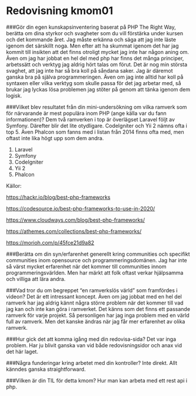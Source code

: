 ---
---
Redovisning kmom01
=========================

###Gör din egen kunskapsinventering baserat på PHP The Right Way, berätta om dina styrkor och svagheter som du vill förstärka under kursen och det kommande året.
Jag måste erkänna och säga att jag inte läste igenom det särskillt noga. Men efter att ha skummat igenom det har jag kommit till insikten att det finns otroligt mycket
jag inte har någon aning om. Även om jag har jobbat en hel del med php har finns det många principer, arbetssätt och verktyg jag aldrig hört talas om förut. Det är nog min största svaghet, att jag inte har så bra koll på såndana saker. Jag är däremot ganska bra på själva programmeringen. Även om jag inte alltid har koll på syntaxen eller vilka verktyg som skulle passa för det jag arbetar med, så brukar jag lyckas lösa problemen jag stöter på genom att tänka igenom dem logisk.

###Vilket blev resultatet från din mini-undersökning om vilka ramverk som för närvarande är mest populära inom PHP (ange källa var du fann informationen)?
Dem två ramverken i top är överlägset Laravel följt av Symfony. Därefter blir det lite otydligare. CodeIgniter och Yii 2 nämns ofta i top 5. Även Phalcon som fanns med i listan från 2014 finns ofta med, men oftast inte lika högt upp som dem andra.

1. Laravel
2. Symfony
3. CodeIgniter
4. Yii 2
5. Phalcon

Källor:

<https://hackr.io/blog/best-php-frameworks>

<https://codesource.io/best-php-frameworks-to-use-in-2020/>

<https://www.cloudways.com/blog/best-php-frameworks/>

<https://athemes.com/collections/best-php-frameworks/>

<https://morioh.com/p/45fce21d9a82>

###Berätta om din syn/erfarenhet generellt kring communities och specifikt communities inom opensource och programmeringsdomänen.
Jag har inte så värst mycket erfarenhet när det kommer till communities innom programmeringsvärlden. Men har märkt att folk oftast verkar hjälpsamma och villiga
att lära andra.

###Vad tror du om begreppet “en ramverkslös värld” som framfördes i videon?
Det är ett intressant koncept. Även om jag jobbat med en hel del ramverk har jag aldrig kännt några större problem när det kommer till vad jag kan och inte kan göra i ramverket.
Det känns som det finns ett passande ramverk för varje projekt. Så personligen har jag inga problem med en värld full av ramverk. Men det kanske ändras när jag får mer erfarenhet av olika ramverk.

###Hur gick det att komma igång med din redovisa-sida?
Det var inga problem. Har ju blivit ganska van vid både redovisningsidor och anax vid det här laget.


###Några funderingar kring arbetet med din kontroller?
Inte direkt. Allt känndes ganska straightforward.

###Vilken är din TIL för detta kmom?
Hur man kan arbeta med ett rest api i php.